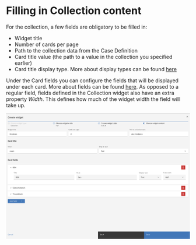 # Filling in Collection content

For the collection, a few fields are obligatory to be filled in:
  - Widget title
  - Number of cards per page
  - Path to the collection data from the Case Definition
  - Card title value (the path to a value in the collection you specified earlier)
  - Card title display type. More about display types can be found [here](../display-types.md)

Under the Card fields you can configure the fields that will be displayed under each card.
More about fields can be found [here](../field.md).
As opposed to a regular field, fields defined in the Collection widget also have an extra property *Width*.
This defines how much of the widget width the field will take up.

![Collection content](../../img/collection-content.png)

